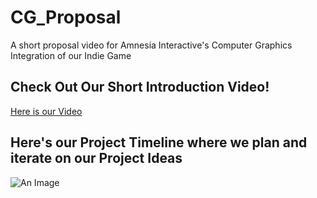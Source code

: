 # CG_Proposal
A short proposal video for Amnesia Interactive's Computer Graphics Integration of our Indie Game

## Check Out Our Short Introduction Video!
[Here is our Video](https://youtu.be/AxOf0Ezet1s)

## Here's our Project Timeline where we plan and iterate on our Project Ideas
![An Image](https://i.imgur.com/ALMUrnY.png)


